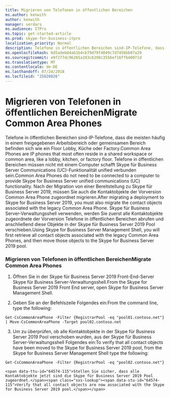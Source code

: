 ```yaml
---
title: Migrieren von Telefonen in öffentlichen Bereichen
ms.author: kenwith
author: kenwith
manager: serdars
ms.audience: ITPro
ms.topic: get-started-article
ms.prod: skype-for-business-itpro
localization_priority: Normal
description: Telefone in öffentlichen Bereichen sind-IP-Telefone, dass die meisten häufig in einem freigegebenen Arbeitsbereich oder gemeinsamen Bereich befinden sich wie ein Floor Lobby, Küche oder Factory. Telefone in öffentlichen Bereichen müssen nicht mit einem Computer schafft Skype für Business Server Communications (UC)-Funktionalität unified verbunden sein. Nach der Migration von einer Bereitstellung zu Skype für Business Server 2019, müssen Sie auch die Kontaktobjekte der Vorversion Common Area Phone zugeordnet migrieren. Skype für Business Server-Verwaltungsshell verwenden Sie zuerst alle Kontaktobjekte zugeordnete der Vorversion Telefone in öffentlichen Bereichen abrufen, und anschließend diese Objekte in der Skype für Business Server 2019 Pool verschieben.
ms.openlocfilehash: 6d5adebd4ab1b4cb79d79f4049c7d7456bb07a29
ms.sourcegitcommit: e9f277dc96265a193c6298c3556ef16ff640071d
ms.translationtype: MT
ms.contentlocale: de-DE
ms.lasthandoff: 07/24/2018
ms.locfileid: "25028026"
---
```

# <a name="migrate-common-area-phones"></a><span data-ttu-id="64574-106">Migrieren von Telefonen in öffentlichen Bereichen</span><span class="sxs-lookup"><span data-stu-id="64574-106">Migrate Common Area Phones</span></span>

<span data-ttu-id="64574-107">Telefone in öffentlichen Bereichen sind-IP-Telefone, dass die meisten häufig in einem freigegebenen Arbeitsbereich oder gemeinsamen Bereich befinden sich wie ein Floor Lobby, Küche oder Factory.</span><span class="sxs-lookup"><span data-stu-id="64574-107">Common Area Phones are IP phones that most often reside in a shared workspace or common area, like a lobby, kitchen, or factory floor.</span></span> <span data-ttu-id="64574-108">Telefone in öffentlichen Bereichen müssen nicht mit einem Computer schafft Skype für Business Server Communications (UC)-Funktionalität unified verbunden sein.</span><span class="sxs-lookup"><span data-stu-id="64574-108">Common Area Phones do not need to be connected to a computer to provide Skype for Business Server unified communications (UC) functionality.</span></span> <span data-ttu-id="64574-109">Nach der Migration von einer Bereitstellung zu Skype für Business Server 2019, müssen Sie auch die Kontaktobjekte der Vorversion Common Area Phone zugeordnet migrieren.</span><span class="sxs-lookup"><span data-stu-id="64574-109">After migrating a deployment to Skype for Business Server 2019, you must also migrate the contact objects associated with the legacy Common Area Phone.</span></span> <span data-ttu-id="64574-110">Skype für Business Server-Verwaltungsshell verwenden, werden Sie zuerst alle Kontaktobjekte zugeordnete der Vorversion Telefone in öffentlichen Bereichen abrufen und anschließend diese Objekte in der Skype für Business Server 2019 Pool verschieben.</span><span class="sxs-lookup"><span data-stu-id="64574-110">Using Skype for Business Server Management Shell, you will first retrieve all contact objects associated with the legacy Common Area Phones, and then move those objects to the Skype for Business Server 2019 pool.</span></span>
  
### <a name="migrate-common-area-phones"></a><span data-ttu-id="64574-111">Migrieren von Telefonen in öffentlichen Bereichen</span><span class="sxs-lookup"><span data-stu-id="64574-111">Migrate Common Area Phones</span></span>

1. <span data-ttu-id="64574-112">Öffnen Sie in der Skype für Business Server 2019 Front-End-Server Skype für Business Server-Verwaltungsshell.</span><span class="sxs-lookup"><span data-stu-id="64574-112">From the Skype for Business Server 2019 Front End server, open Skype for Business Server Management Shell.</span></span>
    
2. <span data-ttu-id="64574-113">Geben Sie an der Befehlszeile Folgendes ein:</span><span class="sxs-lookup"><span data-stu-id="64574-113">From the command line, type the following:</span></span>
    
  ```
  Get-CsCommonAreaPhone -Filter {RegistrarPool -eq "pool01.contoso.net"} | Move-CsCommonAreaPhone -Target pool02.contoso.net
  ```

3. <span data-ttu-id="64574-114">Um zu überprüfen, ob alle Kontaktobjekte in der Skype für Business Server 2019 Pool verschoben wurden, aus der Skype für Business Server-Verwaltungsshell Folgendes ein:</span><span class="sxs-lookup"><span data-stu-id="64574-114">To verify that all contact objects have been moved to the Skype for Business Server 2019 pool, from the Skype for Business Server Management Shell type the following:</span></span>
    
  ```
  Get-CsCommonAreaPhone -Filter {RegistrarPool -eq "pool02.contoso.net"}
  ```

    <span data-ttu-id="64574-115">Stellen Sie sicher, dass alle Kontaktobjekte jetzt sind die Skype für Business Server 2019 Pool zugeordnet.</span><span class="sxs-lookup"><span data-stu-id="64574-115">Verify that all contact objects are now associated with the Skype for Business Server 2019 pool.</span></span>
    


